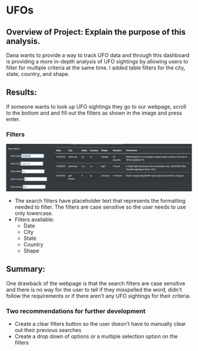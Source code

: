 # UFOs


## Overview of Project: Explain the purpose of this analysis.
Dana wants to provide a way to track UFO data and through this dashboard is providing a more in-depth analysis of UFO sightings by allowing users to filter for multiple criteria at the same time. I added table filters for the city, state, country, and shape.

## Results: 

If someone wants to look up UFO sightings  they go to our webpage, scroll to the bottom and and fill out the filters as shown in the image and press enter.

### Filters
![search image](https://github.com/chloebellehooton/UFOs/blob/main/static/images/search.png)
- The search filters have placeholder text that represents the formatting needed to filter. The filters are case sensitive so the user needs to use only lowercase. 
- Filters available: 
  - Date
  - City
  - State
  - Country
  - Shape

## Summary:

One drawback of the webpage is that the search filters are case sensitive and there is no way for the user to tell if they misspelled the word, didn't follow the requirements or if there aren't any UFO sightings for their criteria. 

### Two recommendations for further development
- Create a clear filters button so the user doesn't have to manually clear out their previous searches
- Create a drop down of options or a multiple selection option on the filters
